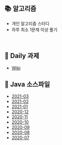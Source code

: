 ## 📚 알고리즘
- 개인 알고리즘 스터디
- 하루 최소 1문제 이상 풀기

<br>

## 📆 Daily 과제
- [Wiki](https://github.com/namdh9011/Algo/wiki)


## 📆 Java 소스파일
- [2021-03](https://github.com/namdh9011/Algo/tree/master/src/y2021/m03)
- [2021-02](https://github.com/namdh9011/Algo/tree/master/src/y2021/m02)
- [2021-01](https://github.com/namdh9011/Algo/tree/master/src/y2021/m01)
- [2020-12](https://github.com/namdh9011/Algo/tree/master/src/y2020/m12)
- [2020-11](https://github.com/namdh9011/Algo/tree/master/src/y2020/m11)
- [2020-10](https://github.com/namdh9011/Algo/tree/master/src/y2020/m10)
- [2020-09](https://github.com/namdh9011/Algo/tree/master/src/y2020/m09)
- [2020-08](https://github.com/namdh9011/Algo/tree/master/src/y2020/m08)
- [2020-07](https://github.com/namdh9011/Algo/tree/master/src/y2020/m07)


